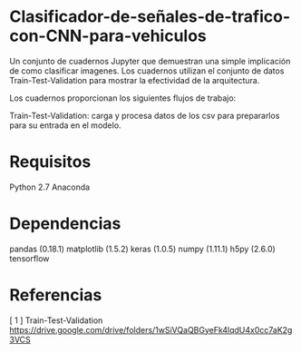 # Clasificador-de-señales-de-trafico-con-CNN-para-vehiculos
Un conjunto de cuadernos Jupyter que demuestran una simple implicación de como clasificar imagenes. Los cuadernos utilizan el conjunto de datos Train-Test-Validation para mostrar la efectividad de la arquitectura. 

Los cuadernos proporcionan los siguientes flujos de trabajo:

Train-Test-Validation: carga y procesa datos de los csv para prepararlos para su entrada en el modelo.
# Requisitos
Python 2.7
Anaconda
# Dependencias
pandas (0.18.1)
matplotlib (1.5.2)
keras (1.0.5)
numpy (1.11.1)
h5py (2.6.0)
tensorflow
# Referencias
[ 1 ] Train-Test-Validation https://drive.google.com/drive/folders/1wSiVQaQBGyeFk4lqdU4x0cc7aK2g3VCS
